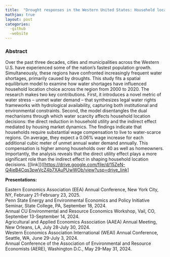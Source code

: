 ```yaml
---
title:  "Drought responses in the Western United States: Household location choice and housing market feedbacks (Job market paper)"
mathjax: true
layout: post
categories: 
  -github
  -website
---
```


### Abstract
Over the past three decades, cities and municipalities across the Western U.S. have experienced some of the nation’s fastest population growth. Simultaneously, these regions have confronted increasingly frequent water shortages, primarily caused by droughts. This study fits a spatial equilibrium model to examine how water shortages have influenced household location choice across the region from 2000 to 2020. The research makes two key contributions. First, it introduces a novel metric of water stress – unmet water demand – that synthesizes legal water rights frameworks with hydrological availability, capturing both institutional and environmental constraints. Second, the model disentangles the dual mechanisms through which water scarcity affects household location decisions: the direct reduction in household utility and the indirect effect mediated by housing market dynamics. The findings indicate that households require substantial wage compensation to live to water-scarce regions. On average, they expect a 0.06% wage increase for each additional cubic meter of unmet annual water demand annually. This compensation is higher among households over 40 as well as homeowners. Importantly, the analysis reveals that the direct utility effect plays a more significant role than the indirect effect in shaping household location decisions. [[link]]([https://drive.google.com/file/d/15ZeN-Q4jeB4Cqs3pwVcZ4b7XAuPUwWOb/view?usp=drive_link]

**Presentations:**   

Eastern Economics Association (EEA) Annual Conference, New York City, NY, February 21-February 23, 2025.   
Penn State Energy and Environmental Economics and Policy Initiative Seminar, State College, PA, September 18, 2024.  
Annual CU Environmental and Resource Economics Workshop, Vail, CO, September 13-September 14, 2024.  
Agricultural and Applied Economics Association (AAEA) Annual Meeting, New Orleans, LA, July 28-July 30, 2024.  
Western Economics Association International (WEAI) Annual Conference, Seattle, WA, June 29-July 3, 2024.  
Annual Conference of the Association of Environmental and Resource Economists (AERE), Washington D.C., May 29-May 31, 2024.  
  
  
